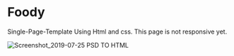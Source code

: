 # Foody
Single-Page-Template
Using Html and css. This page is not responsive yet.


![Screenshot_2019-07-25 PSD TO HTML](https://user-images.githubusercontent.com/40080527/61895979-c2edc280-af35-11e9-9fd8-2751032ae627.jpg)
